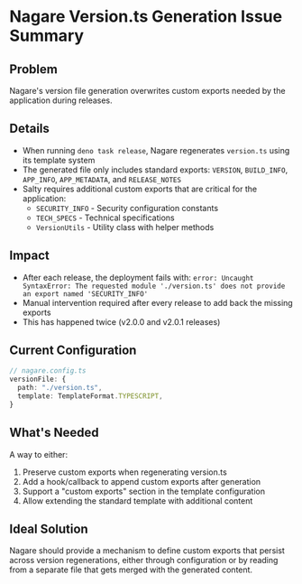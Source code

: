 # Nagare Version.ts Generation Issue Summary

## Problem

Nagare's version file generation overwrites custom exports needed by the application during releases.

## Details

- When running `deno task release`, Nagare regenerates `version.ts` using its template system
- The generated file only includes standard exports: `VERSION`, `BUILD_INFO`, `APP_INFO`, `APP_METADATA`, and `RELEASE_NOTES`
- Salty requires additional custom exports that are critical for the application:
  - `SECURITY_INFO` - Security configuration constants
  - `TECH_SPECS` - Technical specifications
  - `VersionUtils` - Utility class with helper methods

## Impact

- After each release, the deployment fails with: `error: Uncaught SyntaxError: The requested module './version.ts' does not provide an export named 'SECURITY_INFO'`
- Manual intervention required after every release to add back the missing exports
- This has happened twice (v2.0.0 and v2.0.1 releases)

## Current Configuration

```typescript
// nagare.config.ts
versionFile: {
  path: "./version.ts",
  template: TemplateFormat.TYPESCRIPT,
}
```

## What's Needed

A way to either:

1. Preserve custom exports when regenerating version.ts
2. Add a hook/callback to append custom exports after generation
3. Support a "custom exports" section in the template configuration
4. Allow extending the standard template with additional content

## Ideal Solution

Nagare should provide a mechanism to define custom exports that persist across version regenerations, either through configuration or by reading from a separate file that gets merged with the generated content.
